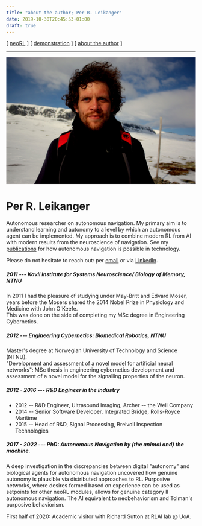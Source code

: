 ```yaml
---
title: "about the author; Per R. Leikanger"
date: 2019-10-30T20:45:53+01:00
draft: true
---
```


[ [neoRL](index) ]   [ [demonstration](demonstrations.md) ]     [ [about the author](./about_the_author.md) ]

-------------------------------------------------------------------
 
![Per R. L.](/img/meg.jpeg)

# Per R. Leikanger

Autonomous researcher on autonomous navigation. 
My primary aim is to understand learning and autonomy to a level by which an autonomous agent can be implemented.
My approach is to combine modern RL from AI with modern results from the neuroscience of navigation.
See my [publications](index.md) for how autonomous navigation is possible in technology.


Please do not hesitate to reach out: per [email](mailto:leikange@gmail.com) or via [LinkedIn](https://www.linkedin.com/in/per-leikanger).

##### 2011 --- Kavli Institute for Systems Neuroscience/ Biology of Memory, NTNU
  In 2011 I had the pleasure of studying under May-Britt and Edvard Moser, years 
  before the Mosers shared the 2014 Nobel Prize in Physiology and Medicine with John O'Keefe.  
  This was done on the side of completing my MSc degree in Engineering Cybernetics.
  
##### 2012 --- Engineering Cybernetics: Biomedical Robotics, NTNU 
  Master's degree at Norwegian University of Technology and Science (NTNU).  
  "Development and assessment of a novel model for artificial neural networks":
  MSc thesis in engineering cybernetics
  development and assessment of a novel model for the signalling properties of the neuron.  
    
##### 2012 - 2016  --- R&D Engineer in the industry
  - 2012 -- R&D Engineer, Ultrasound Imaging, Archer -- the Well Company
  - 2014 -- Senior Software Developer, Integrated Bridge, Rolls-Royce Maritime  
  - 2015 -- Head of R&D, Signal Processing, Breivoll Inspection Technologies
  
##### 2017 - 2022  --- PhD: __Autonomous Navigation by (the animal and) the machine.__
  A deep investigation in the discrepancies between digital "autonomy" and biological agents for autonomous navigation
  uncovered how genuine autonomy is plausible via distributed approaches to RL. 
  Purposive networks, where desires formed based on experience can be used as setpoints for other neoRL modules,
  allows for genuine category II autonomous navigation. 
  The AI equivalent to neobehaviorism and Tolman's purposive behaviorism.
  
  First half of 2020: Academic visitor with Richard Sutton at RLAI lab @ UoA.
  

